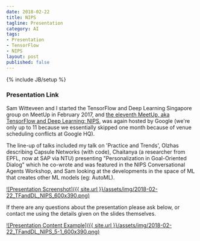 ```yaml
---
date: 2018-02-22
title: NIPS 
tagline: Presentation
category: AI
tags:
- Presentation
- TensorFlow
- NIPS
layout: post
published: false
---
```

{% include JB/setup %}

### Presentation Link

Sam Witteveen and I started the TensorFlow and Deep Learning Singapore group on MeetUp in February 2017,
and [the eleventh MeetUp, aka TensorFlow and Deep Learning: NIPS](https://www.meetup.com/TensorFlow-and-Deep-Learning-Singapore/events/247733545/),
was again hosted by Google (we're only up to 11 because we essentially skipped one month because of venue scheduling conflicts at Google HQ).

The line-up of talks included my talk on 'Practice and Trends', 
Olzhas describing Capsule Networks (with code), 
Chaitanya (a researcher from EPFL, now at SAP via NTU) presenting "Personalization in Goal-Oriented Dialog" 
which he co-wrote and was featured in the NIPS Conversational Agents Workshop, 
and Sam looking at the developments in the space of ML that creates other ML models (eg: AutoML).


<a href=" http://redcatlabs.com/2018-02-22_TFandDL_NIPS/" target="_blank">
![Presentation Screenshot]({{ site.url }}/assets/img/2018-02-22_TFandDL_NIPS_600x390.png)
</a>

If there are any questions about the presentation please ask below, 
or contact me using the details given on the slides themselves.

<a href=" http://redcatlabs.com/2018-02-22_TFandDL_NIPS/#/5/1" target="_blank">
![Presentation Content Example]({{ site.url }}/assets/img/2018-02-22_TFandDL_NIPS_5-1_600x390.png)
</a>

<!--
### Video Link

The presentation was kindly 
<a href="https://engineers.sg/video/deepmind-s-wavenet-how-it-works-and-how-it-is-evolving-tensorflow-and-deep-learning--2239" target="_blank">recorded by Engineers.sg</a>.
!-->


<!--
Let's make presentation notes (including slide # and video timing) for the NIPS talk here : 
*  https://www.reddit.com/r/MachineLearning/comments/7jhdiq/d_deep_learning_practice_and_trends_a_nips_2017/
*  Talk : https://www.youtube.com/watch?v=YJnddoa8sHk
*  Slides : 
* Presenters : 
   *  Oriol Vinyals (Berkley, Google, then DeepMind);
   *  Scott Reed (Michigan, DeepMind)

slide03 : 01:45 : Trends : 
  Autoregressive models
  Domain Alignment
  Learning to Learn
  Graph Networks
  Program Induction
  
  (Deep RL tutorial will deal with that topic)

2m30 : slide03 : 
 Deep Learning Building Blocks

6m00 : Inputs and Outputs
  slide09 : Structured = Not really
  slide10 : Images (including bread-muscle man)
  slide11 : Sequences (including decision-making)
  slide12 : Build model locally, train for hyperparameters in cloud

11m50 : Architectures

  slide17 : Convolutions "Inductive Biases" = locality and translation invariance
    Idea of convolutions derived from locality and weight sharing
    AlexNet & ImageNet & Revolution of depth
    18:20 : Training challenges (slide26) : computational complexity, optimisation problems
      Use stacks of small 3x3 convolutions (larger receptive fields, fewer parameters)
      BatchNorm, Weight Initialisation, Residual Connections
      slide29 : Inception v2 : introduced BatchNorm
      slide30 : Residual connections (20m20) + ResNet results, 
        New results this year : DenseNet, U-Net
        
  slide38 : 23:00 : Sequences
    slide39 : Neural embeddings + Recurrent Language Models
    slide40 : 25:00 : Vectorising context
    slide41 : 26:45 : Recurrent NN introduced
    slide46 : 27:30 : seq2seq + simplification of code
    slide49 : 29:20 : Neural Machine Translation
    slide50 : 30:00 : seq2seq limitations (8000 hidden) = bottleneck at transition
    slide52 : 31:20 : Attention = correct inductive bias for passing information 
                        (Bahdanai ICLR2015 was 'best paper' of year, no question)
    slide60 : 34:30 : Example of attention computation
    slide62 : 36:05 : Sequences : tricks of the trade, eg:
                        seq2seq init is ~U(-0.05,+0.05))
                        clipping : If norm(grad)>5, grad=grad_direction * 5
    slide63 : 36:39 : Attention and Memory Toolbox + Additional Resources
  
slide65 : 37:20 : Trends (source: ICLR 2018 abstracts)  NICE SLIDE
  

Trend : Generative and Autoregressive Models (new speaker 39:00) 
  Latent varbale models (VAE, DRAW)
  Implicit (GAN, GMME, Progressive GAN)
  Transform (NIDE, IAF, Real NVP)
  Autoregressive (NADE, MADE, RIDE, PixelCNN, WaveNet)
  
  First 3 covered in excellent UAI-2017 Tutorial
  GANs also covered in NIPS-2016 Tutorial

  slide70 : 40:25 : Autoregressive models : Main idea
  
  slide73 : 42:30 : Causal Convolution + Dilation + Stacks
  slide75 : 44:10 : Cross-entropy loss (using logits)
  slide77 : 44:40 : Mixture of logistics loss (from PixelCNN)
  slide78 : 45:25 : Actual mixture of logistics loss defined
  slide80 : 46:35 : WaveNet distillation O(N)->O(1) sampling
  
  slide83 : 47:52 : Modeling Text
  slide90 : 48:58 : NMR with dialted causal convolutions
  slide91 : 49:00 : Convolutional MT with attention (Facebook)
  slide95 : 51:15 : Non-autoregressive transformer for NMT "Fertility values" (Gu et al)
                      Similar to training a teacher network (parallel) for fertilities
                      Then a student doesn't need to do attention
                       
  slide96 : 52:20 : Modeling Images
  slide98 : 53:40 : Causal convolutions for images
  slide101 : 55:12 : Group-by-group modeling
  slide104 : 56:52 : Parallel autoregressive models in 3D (and scan-completion)
  
  slide108 : 57:31 : Scoring and sampling
                      Fully sequential : PixelCNN, WaveNet : O(1) scoring, O(N ) sampling
                      Conditional independence : O(1) scoring, better sampling
                      Distilled models : Parallel WaveNet, Parallel NMT : O(N) scoring, O(1) sampling
  
Trend : Domain Alignment (58:51, slide 111) un- or weakly- supervised
    This is a wiring game, rather than clever architectures
    i.e. Losses : Latent space (domain confusion), 
                  Pixel space (cycle consistency)
                  Adversarial and Liklihood losses work
  slide112 : 1:00:00 : Visual Domain alignment (photos and sketches)
  slide113 : 1:01:50 : Shared cross-modal representations
  slide114 : 1:02:40 : Cross-domain retrieval (weakly aligned data)
  slide115 : 1:03:10 : Unsupervised domain transfer for classification
  slide116 : 1:03:30 : Gradient reversal layer explained (nice SLIDE)
  slide117 : 1:04:15 : Unsupervised cross-domain image generation (create sketches) nice SLIDEs
  slide119 : 1:06:00 : Cycle-considency loss (nice SLIDEs) == CycleGAN
  slide121 : 1:07:15 : Unsupervised image-to-image translation (shared latent space) nice SLIDEs
  slide123 : 1:08:50 : DiscoGAN (Car2Face) nice SLIDEs
  slide125 : 1:09:55 : GraspGAN (robotics) nice SLIDEs
  slide127 : 1:44:20 : Text corpora (machine translation) 2 different papers
  
Trend : Learning to Learn / MetaLearning (back to OV : 1:13:05, slide130)
  Loss game (again) : Loss that models another loss
     One-shot learning is in this category
  
  slide133 : 1:13:45 : Learning to Learn - sample new task => adapt quickly
  slide134 : 1:15:25 : Building the equation (SLIDE?)
  slide136 : 1:18:00 : Model-based; Metric-based; Optimisation-based
  slide137 : 1:21:00 : One-shot imitation learning
  
Trend : Graphs (1:22:00, slide 141)
  Natural trend :: Fixed->Tensor->Sequential->Graphs
    Building blocks : architecture game
    
  slide144 : 1:23:40 : Inductive bias for graphs : Want order-invariant model  (DeepSets = recommended)
  slide145 : 1:24:50 : Message Passing Neural Networks with worked example
  slide154 : 1:27:50 : Predicting chemical experiment with MPNNs
  slide156 : 1:28:25 : Interaction Networks (glossed over)
  slide158 : 1:28:34 : Gated Graph Neural Networks. etc, etc 
  slide163 : 1:28:54 : Technical challenges : Batching is a problem for graph-building frameworks
  slide164 : 1:29:53 : Summary and Further Reading
  
  
Trend : Program induction (back to Scott : 1:30:00, slide165)
  Research landscape
    Neural network is the program
    Neural network generates the program source code (if it works : perfect generalisation)
    Probabalistic programming with neural networks (not now)
    
  slide168 : 1:32:20 : Learning to Execute "Bold" - apply seq2seq to everything
  slide170 : 1:33:20 : Neural Turing Machine / Differentiable Neural Computer (with memory)
  slide173 : 1:35:40 : Hierarchical Programs : Neural task programming
  slide175 : 1:36:25 : DeepCoder (generates code in a DSL) - use attribute prediction to prune search space
  slide176 : 1:38:15 : RobustFill (robust to data errors in I/O pairs)
  
Conclusions and Expectations (Scott : 1:41:07, slide181)
  Autoregressive models and ConvNets are already in use in consumer applications
  
  Inductive biases are useful
    - Spacial invariance : CNNs
    - Time recurrence : RNNs
    - Permutation invariance : Graphs
    
  More ResNet tricks to be discovered?
  
  GANs may have interesting market applications (phone apps)
  
  Meta-Learning : Learn more of model lifecycle end-to-end
  
  
--------------
Outline presentation

What is NIPS?
  Why did we go?
This talk : Trends
  Source of the trend data = ICLR 2018 submissions
Trends
  Autoregressive models
    WaveNet
  Domain Alignment
    Sketching faces
    CycleGAN
    Language alignment
    Pose alignment
  Learning to Learn
    NASnet?  
    One-shot learning
  Graph Networks
    Need to think about suitable invariances
  Program Induction
    Hoopy stuff




!-->

